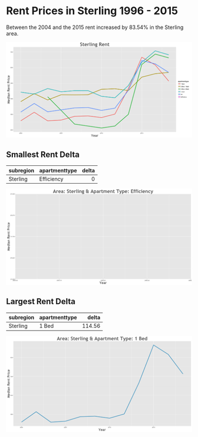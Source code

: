 Rent Prices in Sterling 1996 - 2015
================

Between the 2004 and the 2015 rent increased by 83.54% in the Sterling area.

![](../images/sterling.png)

Smallest Rent Delta
-------------------

| subregion | apartmenttype |  delta|
|:----------|:--------------|------:|
| Sterling  | Efficiency    |      0|

![](../images/rentDecrease/sterling.png)

Largest Rent Delta
------------------

| subregion | apartmenttype |   delta|
|:----------|:--------------|-------:|
| Sterling  | 1 Bed         |  114.56|

![](../images/rentIncrease/sterling.png)
